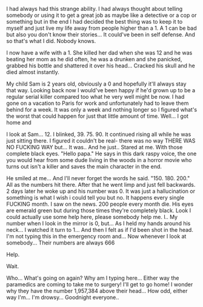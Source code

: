 I had always had this strange ability. I had always thought about telling somebody or using it to get a great job as maybe like a detective or a cop or something but in the end I had decided the best thing was to keep it to myself and just live my life away from people higher than a 1. A 1 can be bad but also you don't know their stories... It could've been in self defense. And so that's what I did. Nobody knows. 

I now have a wife with a 1. She killed her dad when she was 12 and he was beating her mom as he did often, he was a drunken and she panicked, grabbed his bottle and shattered it over his head... Cracked his skull and he died almost instantly.

My child Sam is 2 years old, obviously a 0 and hopefully it'll always stay that way. Looking back now I would've been happy if he'd grown up to be a regular serial killer compared too what he very well might be now. I had gone on a vacation to Paris for work and unfortunately had to leave them behind for a week. It was only a week and nothing longer so I figured what's the worst that could happen for just that little amount of time. Well… I got home and

I look at Sam... 12. I blinked, 39. 75. 90. It continued rising all while he was just sitting there. I figured it couldn't be real- there was no way THERE WAS NO FUCKING WAY but... It was.. And he just.. Stared at me. With those complete black eyes. "Hello papa." He says in this dark raspy voice, the one you would hear from some dude living in the woods in a horror movie who turns out isn't a killer and saves the main character in the end.

He smiled at me... And I'll never forget the words he said. "150. 180. 200." All as the numbers hit there. After that he went limp and just fell backwards. 2 days later he woke up and his number was 0. It was just a hallucination or something is what I wish i could tell you but no. It happens every single FUCKING month. I saw on the news. 200 people every month die. His eyes are emerald green but during those times they're completely black. Look I could actually use some help here, please somebody help me. I.. My number when I look in the mirror is 0, but... As I held my hands around his neck... I watched it turn to 1... And then I felt as if I'd been shot in the head. I'm not typing this in the emergency room and... Now whenever I look at somebody... Their numbers are always 666

Help.

Wait.

Who… What's going on again? Why am I typing here… Either way the paramedics are coming to take me to surgery! I'll get to go home! I wonder why they have the number 1,957,384 above their head… How odd, either way I'm… I'm drowsy… Goodnight everyone..